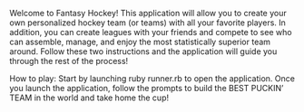 Welcome to Fantasy Hockey! This application will allow you to create your own personalized hockey team (or teams) with all your favorite players. In addition, you can create leagues with your friends and compete to see who can assemble, manage, and enjoy the most statistically superior team around. Follow these two instructions and the application will guide you through the rest of the process!

How to play: 
Start by launching ruby runner.rb to open the application. 
Once you launch the application, follow the prompts to build the BEST PUCKIN’ TEAM in the world and take home the cup! 